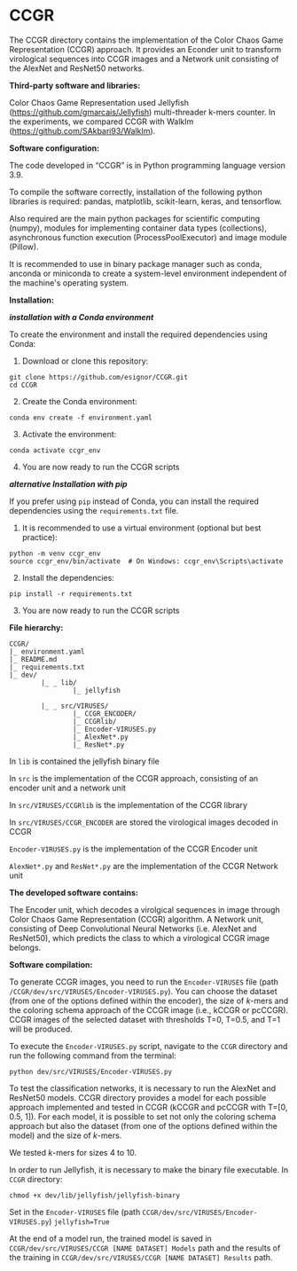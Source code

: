 # CCGR

The CCGR directory contains the implementation of the Color Chaos Game Representation (CCGR) approach. It provides an Econder unit to transform virological sequences into CCGR images and a Network unit consisting of the AlexNet and ResNet50 networks. 


**Third-party software and libraries:**

Color Chaos Game Representation used Jellyfish (https://github.com/gmarcais/Jellyfish) multi-threader k-mers counter.
In the experiments, we compared CCGR with WalkIm (https://github.com/SAkbari93/WalkIm).

**Software configuration:**

The code developed in “CCGR” is in Python programming language version 3.9.

To compile the software correctly, installation of the following python libraries is required: pandas, matplotlib, scikit-learn, keras, and tensorflow.

Also required are the main python packages for scientific computing (numpy), modules for implementing container data types (collections), asynchronous function execution (ProcessPoolExecutor) and image module (Pillow).

It is recommended to use in binary package manager such as conda, anconda or miniconda to create a system-level environment independent of the machine's operating system.


**Installation:**

***installation with a Conda environment***

To create the environment and install the required dependencies using Conda:

1. Download or clone this repository:
```
git clone https://github.com/esignor/CCGR.git
cd CCGR
```

2. Create the Conda environment:

```
conda env create -f environment.yaml
```

3. Activate the environment:

```
conda activate ccgr_env
```

4. You are now ready to run the CCGR scripts

***alternative Installation with pip***

If you prefer using `pip` instead of Conda, you can install the required dependencies using the `requirements.txt` file.

1. It is recommended to use a virtual environment (optional but best practice):

```
python -m venv ccgr_env
source ccgr_env/bin/activate  # On Windows: ccgr_env\Scripts\activate
```

2. Install the dependencies:
```
pip install -r requirements.txt
```

3. You are now ready to run the CCGR scripts


**File hierarchy:**

```
CCGR/
|_ environment.yaml
|_ README.md
|_ requirements.txt
|_ dev/
        |_ _ lib/
                |_ jellyfish

        |_ _ src/VIRUSES/
                |_ CCGR_ENCODER/
                |_ CCGRlib/
                |_ Encoder-VIRUSES.py
                |_ AlexNet*.py
                |_ ResNet*.py
```

In `lib` is contained the jellyfish binary file

In `src` is the implementation of the CCGR approach, consisting of an encoder unit and a network unit

In `src/VIRUSES/CCGRlib`  is the implementation of the CCGR library

In `src/VIRUSES/CCGR_ENCODER` are stored the virological images decoded in CCGR

`Encoder-VIRUSES.py` is the implementation of the CCGR Encoder unit

`AlexNet*.py` and `ResNet*.py` are the implementation of the CCGR Network unit





**The developed software contains:**

The Encoder unit, which decodes a virolgical sequences in image through Color Chaos Game Representation (CCGR) algorithm.
A Network unit, consisting of Deep Convolutional Neural Networks (i.e. AlexNet and ResNet50), which predicts the class to which a virological CCGR image belongs. 

**Software compilation:**

To generate CCGR images, you need to run the `Encoder-VIRUSES` file (path `/CCGR/dev/src/VIRUSES/Encoder-VIRUSES.py`). You can choose the dataset (from one of the options defined within the encoder), the size of *k*-mers and the coloring schema approach of the CCGR image (i.e., kCCGR or pcCCGR). CCGR images of the selected dataset with thresholds T=0, T=0.5, and T=1 will be produced.


 To execute the `Encoder-VIRUSES.py` script, navigate to the `CCGR` directory and run the following command from the terminal:

```
python dev/src/VIRUSES/Encoder-VIRUSES.py
```

To test the classification networks, it is necessary to run the AlexNet and ResNet50 models. CCGR directory provides a model for each possible approach implemented and tested in CCGR (kCCGR and pcCCGR with T=[0, 0.5, 1]). For each model, it is possible to set not only the coloring schema approach but also the dataset (from one of the options defined within the model) and the size of *k*-mers. 

We tested *k*-mers for sizes 4 to 10.



In order to run Jellyfish, it is necessary to make the binary file executable. In `CCGR` directory:

```chmod +x dev/lib/jellyfish/jellyfish-binary```

Set in the `Encoder-VIRUSES` file (path `CCGR/dev/src/VIRUSES/Encoder-VIRUSES.py`) `jellyfish=True`

At the end of a model run, the trained model is saved in `CCGR/dev/src/VIRUSES/CCGR [NAME DATASET] Models` path and the results of the training in `CCGR/dev/src/VIRUSES/CCGR [NAME DATASET] Results` path.